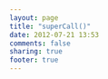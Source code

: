 ```yaml
---
layout: page
title: "superCall()"
date: 2012-07-21 13:53
comments: false
sharing: true
footer: true
---
```

